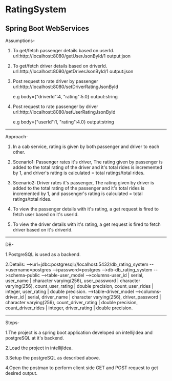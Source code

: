 # RatingSystem 
## Spring Boot WebServices

Assumptions-

1. To get/fetch passenger details based on userId.  url:http://localhost:8080/getUserJsonById/1
	output:json
2. To get/fetch driver details based on driverId. url:http://localhost:8080/getDriverJsonById/1
	output:json
3. Post request to rate driver by passenger url:http://localhost:8080/setDriverRatingJsonById
	
	e.g body={"driverId":4, "rating":5.0}
	output:string
	
4. Post request to rate passenger by driver url:http://localhost:8080/setUserRatingJsonById
	
	e.g body={"userId":1, "rating":4.0}
	output:string
	

---------------------------------------------------------------------------------------------------------------------------------------------------------------------

Approach-

1. In a cab service, rating is given by both passenger and driver to each other.
2. Scenario1: Passenger rates it's driver,
   The rating given by passenger is added to the total rating of the driver and it's total rides is incremented by 1, and driver's rating is calculated = total ratings/total rides.
	
3. Scenario2: Driver rates it's passenger,
   The rating given by driver is added to the total rating of the passenger and it's total rides is incremented by 1, and passenger's rating is calculated = total ratings/total rides.
	
4. To view the passenger details with it's rating, a get request is fired to fetch user based on it's userId.
5. To view the driver details with it's rating, a get request is fired to fetch driver based on it's driverId.

---------------------------------------------------------------------------------------------------------------------------------------------------------------------
DB-

1.PostgreSQL is used as a backend.

2.Details:
-->url=jdbc:postgresql://localhost:5432/db_rating_system
-->username=postgres
-->password=postgres
-->db-db_rating_system
-->schema-public
-->table-user_model
-->columns-user_id | serial, user_name | character varying(256), user_password | character varying(256), count_user_rating | double precision, count_user_rides | integer, user_rating | double precision.
-->table-driver_model
-->columns-driver_id | serial, driver_name | character varying(256), driver_password | character varying(256), count_driver_rating | double precision, count_driver_rides | integer, driver_rating | double precision.

-------------------------------------------------------------------------------------------------------------------------------------------------------------------
Steps-

1.The project is a spring boot application developed on intellijIdea and postgreSQL at it's backend.

2.Load the project in intellijIdea.

3.Setup the postgreSQL as described above.

4.Open the postman to perform client side GET and POST request to get desired output.







  
	
	
